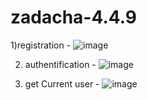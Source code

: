 # zadacha-4.4.9

1)registration - ![image](https://github.com/helvegang/zadacha-4.4.9/assets/132382828/a4aabc3c-63db-4699-80f2-67a67aa0117b)

2) authentification - ![image](https://github.com/helvegang/zadacha-4.4.9/assets/132382828/135e4def-7cda-42e6-8551-5e67fd564de0)

3) get Current user - ![image](https://github.com/helvegang/zadacha-4.4.9/assets/132382828/841f835c-2d3f-4528-a240-e68987770355)



